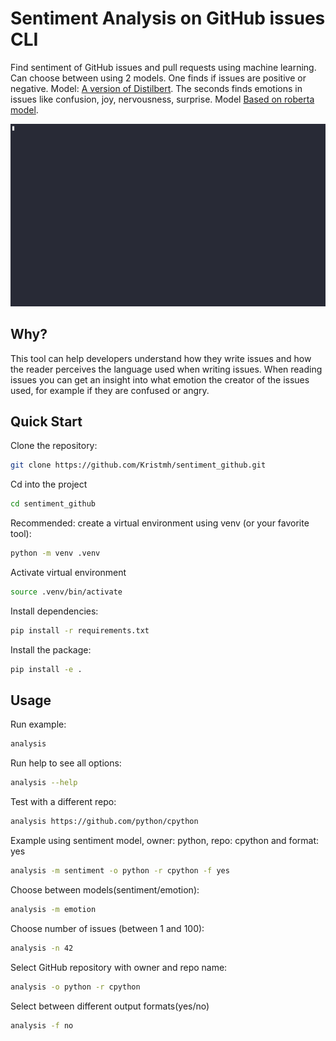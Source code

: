 # Sentiment Analysis on GitHub issues CLI

Find sentiment of GitHub issues and pull requests using machine learning.
Can choose between using 2 models.
One finds if issues are positive or negative. Model: [A version of Distilbert](https://huggingface.co/distilbert-base-uncased-finetuned-sst-2-english).
The seconds finds emotions in issues like confusion, joy, nervousness, surprise. Model [Based on roberta model](https://huggingface.co/SamLowe/roberta-base-go_emotions).

![analysis](assets/analysis.gif)

## Why?

This tool can help developers understand how they write issues and how the reader perceives the language used when writing issues.
When reading issues you can get an insight into what emotion the creator of the issues used, for example if they are confused or angry.

## Quick Start

Clone the repository:

```bash
git clone https://github.com/Kristmh/sentiment_github.git
```

Cd into the project

```bash
cd sentiment_github
```

Recommended: create a virtual environment using venv (or your favorite tool):

```bash
python -m venv .venv
```

Activate virtual environment

```bash
source .venv/bin/activate
```

Install dependencies:

```bash
pip install -r requirements.txt
```

Install the package:

```bash
pip install -e .
```

## Usage

Run example:

```bash
analysis
```

Run help to see all options:

```bash
analysis --help
```

Test with a different repo:

```bash
analysis https://github.com/python/cpython
```

Example using sentiment model, owner: python, repo: cpython and format: yes

```bash
analysis -m sentiment -o python -r cpython -f yes
```

Choose between models(sentiment/emotion):

```bash
analysis -m emotion
```

Choose number of issues (between 1 and 100):

```bash
analysis -n 42
```

Select GitHub repository with owner and repo name:

```bash
analysis -o python -r cpython
```

Select between different output formats(yes/no)

```bash
analysis -f no
```
